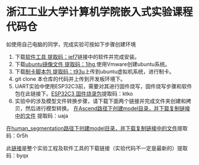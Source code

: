 
# 浙江工业大学计算机学院嵌入式实验课程代码仓

如使用自己电脑的同学，完成实验可按如下步骤创建环境

1. 下载[软件工具 提取码：ief7](https://pan.baidu.com/s/1g2mzsRLWQQqHkE7AtDrvxQ)链接中的软件并完成安装。
2. 下载[ubuntu镜像文件 提取码：1ihg](https://pan.baidu.com/s/12DJSe3D3q5WOnWw-PapQHA),使用Vmware创建ubuntu系统。
3. 下载[制卡脚本包 提取码：t93u](https://pan.baidu.com/s/1tcbG-bhtHZ82TKMsFNjkJQ)上传到ubuntu虚拟机系统，进行制卡。
4. git clone 本仓库的代码并上传到开发板环境下。
5. UART实验中使用ESP32C3前，需要对其进行固件烧写，固件烧写步骤和软件包在此链接下。[ESP32C3 固件烧录包](https://pan.baidu.com/s/1MCGT-7nqMSKgsvG2ish1ww)提取码：ktko
6. 实验中的涉及模型文件转换步骤，请下载下面两个链接并完成文件夹创建和拷贝，然后进行模型转换。
[在Ascend路径下创建model目录，并下载复制链接中的文件](https://pan.baidu.com/s/1JEF4IRlsSBlO6iS0Nm4vow) 提取码：uaja

[在human_segmentation路径下创建model目录，并下载复制链接中的文件](https://pan.baidu.com/s/1VIr4VUSY-rVbWkKTu9pncw)提取码：0r5h

此[链接](https://pan.baidu.com/s/106wKvTo7EkgAhgziSybJSg)是整个实验工程及软件工具的下载链接（实验代码不一定是最新的）提取码：byqx
